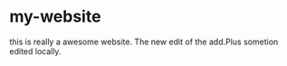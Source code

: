 # my-website
this is really a awesome website.
The new edit of the add.Plus sometion edited locally.

